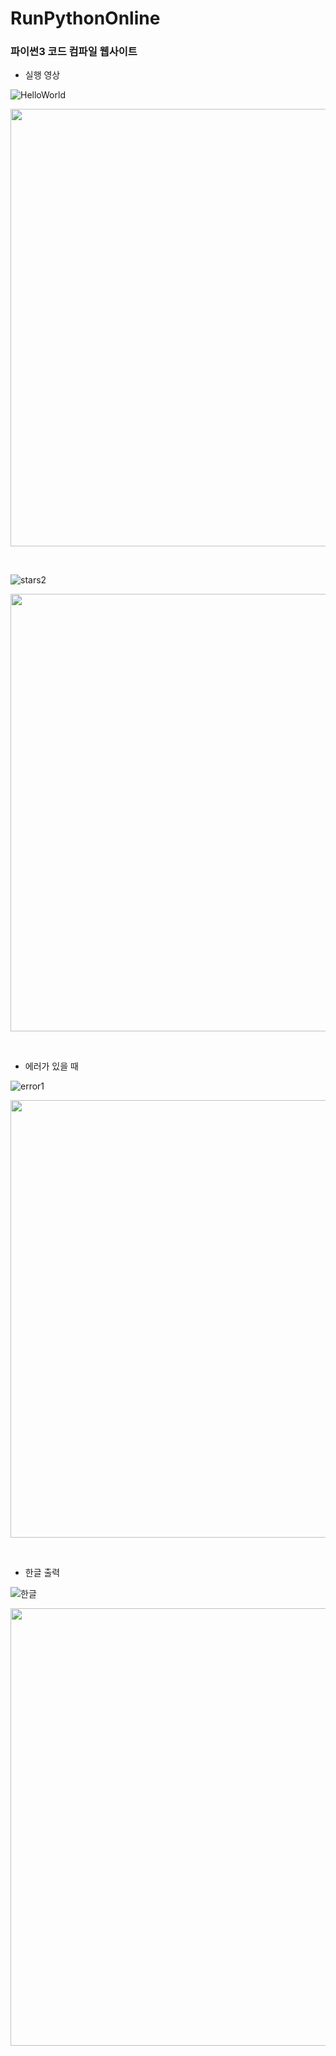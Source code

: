 # RunPythonOnline

### 파이썬3 코드 컴파일 웹사이트
- 실행 영상

![HelloWorld](https://user-images.githubusercontent.com/55964775/91982025-9e812e00-ed64-11ea-973b-345ebeace125.gif)
<p align="center"><img src="https://user-images.githubusercontent.com/55964775/91982025-9e812e00-ed64-11ea-973b-345ebeace125.gif" width="700px"><p>
<br>

![stars2](https://user-images.githubusercontent.com/55964775/91982488-44cd3380-ed65-11ea-9092-82ad17e419b6.gif)
<p align="center"><img src="https://user-images.githubusercontent.com/55964775/91982488-44cd3380-ed65-11ea-9092-82ad17e419b6.gif" width="700px"><p>
<br>

- 에러가 있을 때

![error1](https://user-images.githubusercontent.com/55964775/91987297-d9856080-ed68-11ea-9ac4-685172bcfbe7.gif)
<p align="center"><img src="https://user-images.githubusercontent.com/55964775/91987297-d9856080-ed68-11ea-9ac4-685172bcfbe7.gif" width="700px"><p>
<br>

- 한글 출력

![한글](https://user-images.githubusercontent.com/55964775/91987304-da1df700-ed68-11ea-8ad8-96fbf6a68be4.gif)
<p align="center"><img src="https://user-images.githubusercontent.com/55964775/91987304-da1df700-ed68-11ea-8ad8-96fbf6a68be4.gif" width="700px"><p>
